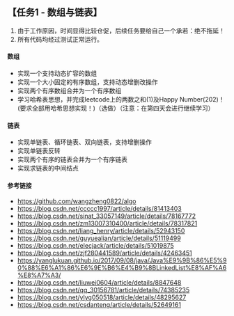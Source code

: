 ## 【任务1 - 数组与链表】

1. 由于工作原因，时间显得比较仓促，后续任务要给自己一个承若：绝不拖延！
2. 所有代码均经过测试正常运行。
#### 数组

* 实现一个支持动态扩容的数组
* 实现一个大小固定的有序数组，支持动态增删改操作
* 实现两个有序数组合并为一个有序数组
* 学习哈希表思想，并完成leetcode上的两数之和(1)及Happy  Number(202)！(要求全部用哈希思想实现！)（选做）（注意：在第四天会进行继续学习）

#### 链表

* 实现单链表、循环链表、双向链表，支持增删操作
* 实现单链表反转
* 实现两个有序的链表合并为一个有序链表
* 实现求链表的中间结点

#### 参考链接

* https://github.com/wangzheng0822/algo
* https://blog.csdn.net/ccccc1997/article/details/81413403
* https://blog.csdn.net/sinat_33057149/article/details/78167772
* https://blog.csdn.net/zm13007310400/article/details/78317821
* https://blog.csdn.net/liang_henry/article/details/52943150
* https://blog.csdn.net/guyuealian/article/details/51119499
* https://blog.csdn.net/elecjack/article/details/51019875
* https://blog.csdn.net/zjf280441589/article/details/42463451
* https://yanglukuan.github.io/2017/09/08/java/Java%E9%9B%86%E5%90%88%E6%A1%86%E6%9E%B6%E4%B9%8BLinkedList%E8%AF%A6%E8%A7%A3/
* https://blog.csdn.net/liuwei0604/article/details/8847648
* https://blog.csdn.net/qq_30156781/article/details/74385235
* https://blog.csdn.net/ylyg050518/article/details/48295627
* https://blog.csdn.net/csdanteng/article/details/52649161